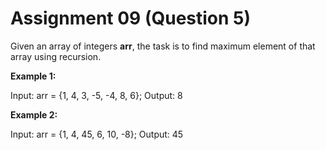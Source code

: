 # Assignment 09 (Question 5)

Given an array of integers **arr**, the task is to find maximum element of that array using recursion.

**Example 1:**

Input: arr = {1, 4, 3, -5, -4, 8, 6};
Output: 8

**Example 2:**

Input: arr = {1, 4, 45, 6, 10, -8};
Output: 45
